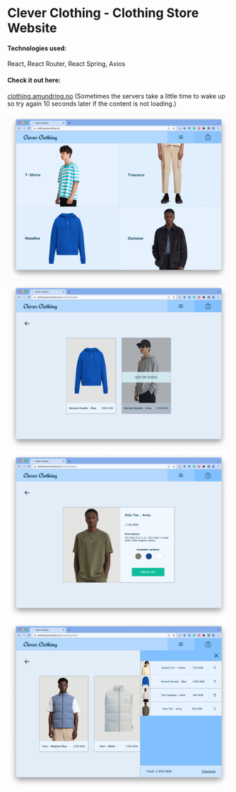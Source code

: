 # Clever Clothing - Clothing Store Website

#### Technologies used:
React, React Router, React Spring, Axios

#### Check it out here:  
[clothing.amundring.no](https://clothing.amundring.no/)
(Sometimes the servers take a little time to wake up so try again 10 seconds later if the content is not loading.)


![Main view](/screenshot1.png "Front page")
![Main view](/screenshot2.png "Category page")
![Main view](/screenshot3.png "Product page")
![Main view](/screenshot4.png "Shopping cart")
